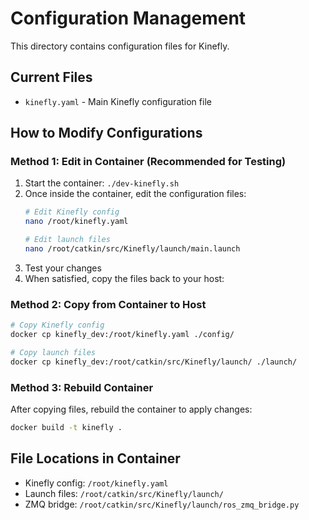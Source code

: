 # Configuration Management

This directory contains configuration files for Kinefly.

## Current Files
- `kinefly.yaml` - Main Kinefly configuration file

## How to Modify Configurations

### Method 1: Edit in Container (Recommended for Testing)
1. Start the container: `./dev-kinefly.sh`
2. Once inside the container, edit the configuration files:
   ```bash
   # Edit Kinefly config
   nano /root/kinefly.yaml
   
   # Edit launch files
   nano /root/catkin/src/Kinefly/launch/main.launch
   ```
3. Test your changes
4. When satisfied, copy the files back to your host:

### Method 2: Copy from Container to Host
```bash
# Copy Kinefly config
docker cp kinefly_dev:/root/kinefly.yaml ./config/

# Copy launch files
docker cp kinefly_dev:/root/catkin/src/Kinefly/launch/ ./launch/
```

### Method 3: Rebuild Container
After copying files, rebuild the container to apply changes:
```bash
docker build -t kinefly .
```

## File Locations in Container
- Kinefly config: `/root/kinefly.yaml`
- Launch files: `/root/catkin/src/Kinefly/launch/`
- ZMQ bridge: `/root/catkin/src/Kinefly/launch/ros_zmq_bridge.py` 